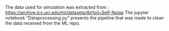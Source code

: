 The data used for simulation was extracted from : 
https://archive.ics.uci.edu/ml/datasets/Airfoil+Self-Noise
The jupyter notebook "Dataprocessing.py" presents the pipeline that was made to clean the data received from the ML repo.
